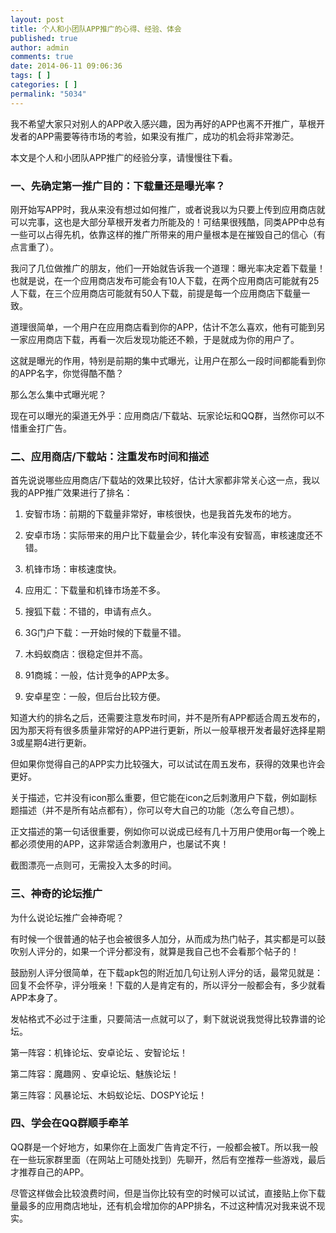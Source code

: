 ```yaml
---
layout: post
title: 个人和小团队APP推广的心得、经验、体会
published: true
author: admin
comments: true
date: 2014-06-11 09:06:36
tags: [ ]
categories: [ ]
permalink: "5034"
---
```

我不希望大家只对别人的APP收入感兴趣，因为再好的APP也离不开推广，草根开发者的APP需要等待市场的考验，如果没有推广，成功的机会将非常渺茫。

本文是个人和小团队APP推广的经验分享，请慢慢往下看。

### 一、先确定第一推广目的：下载量还是曝光率？

刚开始写APP时，我从来没有想过如何推广，或者说我以为只要上传到应用商店就可以完事，这也是大部分草根开发者力所能及的！可结果很残酷，同类APP中总有一些可以占得先机，依靠这样的推广所带来的用户量根本是在摧毁自己的信心（有点言重了）。

我问了几位做推广的朋友，他们一开始就告诉我一个道理：曝光率决定着下载量！也就是说，在一个应用商店发布可能会有10人下载，在两个应用商店可能就有25人下载，在三个应用商店可能就有50人下载，前提是每一个应用商店下载量一致。

道理很简单，一个用户在应用商店看到你的APP，估计不怎么喜欢，他有可能到另一家应用商店下载，再看一次后发现功能还不赖，于是就成为你的用户了。

这就是曝光的作用，特别是前期的集中式曝光，让用户在那么一段时间都能看到你的APP名字，你觉得酷不酷？

那么怎么集中式曝光呢？
  
现在可以曝光的渠道无外乎：应用商店/下载站、玩家论坛和QQ群，当然你可以不惜重金打广告。

### 二、应用商店/下载站：注重发布时间和描述

首先说说哪些应用商店/下载站的效果比较好，估计大家都非常关心这一点，我以我的APP推广效果进行了排名：

1. 安智市场：前期的下载量非常好，审核很快，也是我首先发布的地方。
  
2. 安卓市场：实际带来的用户比下载量会少，转化率没有安智高，审核速度还不错。
  
3. 机锋市场：审核速度快。
  
4. 应用汇：下载量和机锋市场差不多。
  
5. 搜狐下载：不错的，申请有点久。
  
6. 3G门户下载：一开始时候的下载量不错。
  
7. 木蚂蚁商店：很稳定但并不高。
  
8. 91商城：一般，估计竞争的APP太多。
  
9. 安卓星空：一般，但后台比较方便。

知道大约的排名之后，还需要注意发布时间，并不是所有APP都适合周五发布的，因为那天将有很多质量非常好的APP进行更新，所以一般草根开发者最好选择星期3或星期4进行更新。

但如果你觉得自己的APP实力比较强大，可以试试在周五发布，获得的效果也许会更好。

关于描述，它并没有icon那么重要，但它能在icon之后刺激用户下载，例如副标题描述（并不是所有站点都有），你可以夸大自己的功能（怎么夸自己想）。

正文描述的第一句话很重要，例如你可以说成已经有几十万用户使用or每一个晚上都必须使用的APP，这非常适合刺激用户，也屡试不爽！

截图漂亮一点则可，无需投入太多的时间。

### 三、神奇的论坛推广

为什么说论坛推广会神奇呢？

有时候一个很普通的帖子也会被很多人加分，从而成为热门帖子，其实都是可以鼓吹别人评分的，如果一个评分都没有，就算是我自己也不会看那个帖子的！

鼓励别人评分很简单，在下载apk包的附近加几句让别人评分的话，最常见就是：回复不会怀孕，评分哦亲！下载的人是肯定有的，所以评分一般都会有，多少就看APP本身了。

发帖格式不必过于注重，只要简洁一点就可以了，剩下就说说我觉得比较靠谱的论坛。

第一阵容：机锋论坛、安卓论坛 、安智论坛！
  
第二阵容：魔趣网 、安卓论坛、魅族论坛！
  
第三阵容：风暴论坛、木蚂蚁论坛、DOSPY论坛！

### 四、学会在QQ群顺手牵羊

QQ群是一个好地方，如果你在上面发广告肯定不行，一般都会被T。所以我一般在一些玩家群里面（在网站上可随处找到）先聊开，然后有空推荐一些游戏，最后才推荐自己的APP。

尽管这样做会比较浪费时间，但是当你比较有空的时候可以试试，直接贴上你下载量最多的应用商店地址，还有机会增加你的APP排名，不过这种情况对我来说不现实。